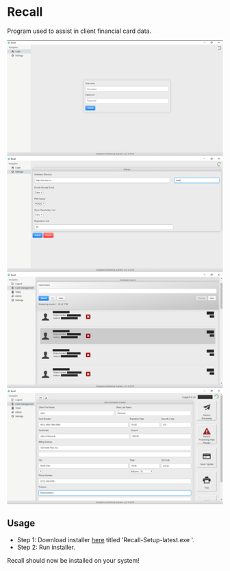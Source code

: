 # Recall

Program used to assist in client financial card data.

![Screenshot](recall.png)
![Screenshot](recall_1.png)
![Screenshot](recall_2.png)
![Screenshot](recall_3.png)

## Usage
- Step 1: Download installer [here](https://github.com/CMSDev2809/recall/releases/latest) titled 'Recall-Setup-latest.exe
'.
- Step 2: Run installer.

Recall should now be installed on your system!

